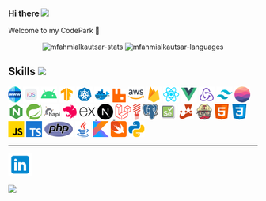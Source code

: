 ### Hi there <a href="https://mfahmialkautsar.github.io"><img src="https://media.giphy.com/media/hvRJCLFzcasrR4ia7z/giphy.gif" width="24"></a>

Welcome to my CodePark 🌳
<br/>

<div align="center">
  <img align="center" src="https://github-readme-stats-liart-omega-36.vercel.app/api?username=mfahmialkautsar&show_icons=true&hide=issues" alt="mfahmialkautsar-stats" />
  <img align="center" src="https://github-readme-stats-liart-omega-36.vercel.app/api/top-langs?username=mfahmialkautsar&show_icons=true&layout=compact&hide=html,css,jupyter%20notebook,javascript,scss,blade,shell,ruby,php&size_weight=0.5&count_weight=0.5" alt="mfahmialkautsar-languages" />
</div>

## Skills <img src="https://media2.giphy.com/media/QssGEmpkyEOhBCb7e1/giphy.gif" width="24">

<a title="Web" alt="Web" href="https://github.com/mfahmialkautsar?tab=repositories&q=topic%3Aweb"><img width="26" height="32" src="./assets/images/icons/www.svg"/></a>
<a title="iOS" alt="iOS" href="https://github.com/mfahmialkautsar?tab=repositories&q=topic%3Aios"><img height="32" src="./assets/images/icons/ios.svg"/></a>
<a title="Android" alt="Android" href="https://github.com/mfahmialkautsar?tab=repositories&q=topic%3Aandroid"><img height="32" src="./assets/images/icons/android.svg"/></a>
<a title="Tensorflow" alt="Tensorflow" href="https://github.com/mfahmialkautsar?tab=repositories&q=topic%3Atensorflow"><img height="32" src="./assets/images/icons/tensorflow.svg"/></a>
<a title="Kubernetes" alt="Kubernetes"><img height="32" src="./assets/images/icons/kubernetes.svg"/></a>
<a title="Docker" alt="Docker" href="https://github.com/mfahmialkautsar?tab=repositories&q=topic%3Adocker"><img height="32" src="./assets/images/icons/docker.svg"/></a>
<a title="RabbitMQ" alt="RabbitMQ" href="https://github.com/mfahmialkautsar?tab=repositories&q=topic%3Arabbitmq"><img height="28" src="./assets/images/icons/rabbitmq.svg"/></a>
<a title="Amazon Web Services" alt="AWS" href="https://github.com/mfahmialkautsar?tab=repositories&q=topic%3Aaws"><img height="32" src="./assets/images/icons/aws.svg"/></a>
<a title="Firebase" alt="Firebase" href="https://github.com/mfahmialkautsar?tab=repositories&q=topic%3Afirebase"><img height="32" src="./assets/images/icons/firebase.svg"/></a>
<a title="React" alt="React" href="https://github.com/mfahmialkautsar?tab=repositories&q=topic%3Areact"><img height="32" src="./assets/images/icons/reactjs.svg"/></a>
<a title="Vue" alt="Vue" href="https://github.com/mfahmialkautsar?tab=repositories&q=topic%3Avue"><img height="32" src="./assets/images/icons/vuejs.svg"/></a>
<a title="Redux" alt="Redux" href="https://github.com/mfahmialkautsar?tab=repositories&q=topic%3Aredux"><img height="32" src="./assets/images/icons/redux.svg"/></a>
<a title="TailwindCSS" alt="TailwindCSS" href="https://github.com/mfahmialkautsar?tab=repositories&q=topic%3Atailwindcss"><img height="32" src="./assets/images/icons/tailwind-css.svg"/></a>
<a title="Realm" alt="Realm" href="https://github.com/mfahmialkautsar?tab=repositories&q=topic%3Arealm"><img height="32" src="./assets/images/icons/realm.svg"/></a>
<a title="Nginx" alt="Nginx"><img height="32" src="./assets/images/icons/nginx.svg"/></a>
<a title="Spring" alt="Spring" href="https://github.com/mfahmialkautsar?tab=repositories&q=topic%3Aspring"><img height="32" src="./assets/images/icons/spring.svg"/></a>
<a title="Hapi.js" alt="Hapi.js" href="https://github.com/mfahmialkautsar?tab=repositories&q=topic%3Ahapi"><img height="32" src="./assets/images/icons/hapi.svg"/></a>
<a title="NestJS" alt="NestJS" href="https://github.com/mfahmialkautsar?tab=repositories&q=topic%3Anestjs"><img height="32" src="./assets/images/icons/nestjs.svg"/></a>
<a title="Express" href="https://github.com/mfahmialkautsar?tab=repositories&q=topic%3Aexpress">
  <picture>
    <source
        srcset="./assets/images/icons/express-dark.png"
        media="(prefers-color-scheme: dark)"
      />
    <source
      srcset="./assets/images/icons/express.svg"
      media="(prefers-color-scheme: light), (prefers-color-scheme: no-preference)"
    />
    <img alt="Express" src="./assets/images/icons/express.svg" width="32" height="32" />
  </picture>
</a>
<a title="Nextjs" href="https://github.com/mfahmialkautsar?tab=repositories&q=topic%3Anextjs">
  <picture>
    <source
        srcset="./assets/images/icons/nextjs-dark.svg"
        media="(prefers-color-scheme: dark)"
      />
    <source
      srcset="./assets/images/icons/nextjs.svg"
      media="(prefers-color-scheme: light), (prefers-color-scheme: no-preference)"
    />
    <img alt="Nextjs" src="./assets/images/icons/nextjs.svg" width="32" height="32" />
  </picture>
</a>
<a title="Laravel" alt="Laravel" href="https://github.com/mfahmialkautsar?tab=repositories&q=topic%3Alaravel"><img height="32" src="./assets/images/icons/laravel.svg"/></a>
<a title="Lumen" alt="Lumen" href="https://github.com/mfahmialkautsar?tab=repositories&q=topic%3Alumen"><img height="32" src="./assets/images/icons/lumen.svg"/></a>
<a title="PostgreSQL" alt="PostgreSQL" href="https://github.com/mfahmialkautsar?tab=repositories&q=topic%3Apostgresql"><img height="32" src="./assets/images/icons/postgresql.svg"/></a>
<a title="Selenium" alt="Selenium"><img height="32" src="./assets/images/icons/selenium.svg"/></a>
<a title="Jest" alt="Jest" href="https://github.com/mfahmialkautsar?tab=repositories&q=topic%3Ajest"><img height="32" src="./assets/images/icons/jest.svg"/></a>
<a title="TravisCI" alt="TravisCI" href="https://github.com/mfahmialkautsar?tab=repositories&q=topic%3Atravis-ci"><img height="32" src="./assets/images/icons/travisci.svg"/></a>
<a title="HTML" alt="HTML" href="https://github.com/mfahmialkautsar?tab=repositories&language=html"><img height="32" src="./assets/images/icons/html.svg"/></a>
<a title="CSS" alt="CSS" href="https://github.com/mfahmialkautsar?tab=repositories&language=css"><img height="32" src="./assets/images/icons/css.svg"/></a>
<a title="JavaScript" alt="JavaScript" href="https://github.com/mfahmialkautsar?tab=repositories&language=javascript"><img height="32" src="./assets/images/icons/javascript.svg"/></a>
<a title="TypeScript" alt="TypeScript" href="https://github.com/mfahmialkautsar?tab=repositories&language=typescript"><img height="32" src="./assets/images/icons/typescript.svg"/></a>
<a title="PHP" alt="PHP" href="https://github.com/mfahmialkautsar?tab=repositories&language=php"><img height="32" src="./assets/images/icons/php.svg"/></a>
<a title="Java" alt="Java" href="https://github.com/mfahmialkautsar?tab=repositories&language=java"><img height="32" src="./assets/images/icons/java.svg"/></a>
<a title="Kotlin" alt="Kotlin" href="https://github.com/mfahmialkautsar?tab=repositories&language=kotlin"><img height="32" src="./assets/images/icons/kotlin.svg"/></a>
<a title="Swift" alt="Swift" href="https://github.com/mfahmialkautsar?tab=repositories&language=swift"><img height="32" src="./assets/images/icons/swift.svg"/></a>
<a title="Python" alt="Python" href="https://github.com/mfahmialkautsar?tab=repositories&language=python"><img height="32" src="./assets/images/icons/python.svg"/></a>

---

<a href="https://www.linkedin.com/in/mfahmialkautsar" target="_blank" alt="LinkedIn" title="LinkedIn"><img width="48" height="48" src="./assets/images/icons/linkedin.svg"/></a>

![](https://komarev.com/ghpvc/?username=mfahmialkautsar)
